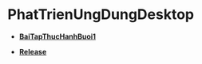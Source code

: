 # PhatTrienUngDungDesktop
* [**BaiTapThucHanhBuoi1**](https://github.com/dopaemon/PhatTrienUngDungDesktop/tree/BaiThucHanhBuoi1)

* [**Release**](https://github.com/dopaemon/PhatTrienUngDungDesktop/releases)
